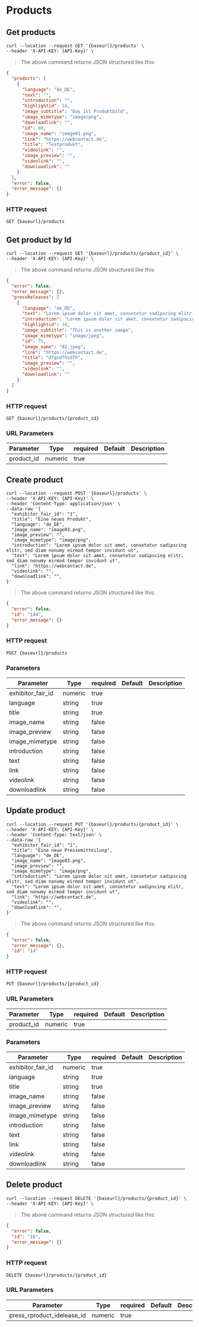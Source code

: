 # Products

## Get products

```shell
curl --location --request GET '{baseurl}/products' \
--header 'X-API-KEY: {API-Key}' \
```

> The above command returns JSON structured like this:

```json
{
  "products": [
    {
      "language": "de_DE",
      "text": "",
      "introduction": "",
      "highlightid": 14,
      "image_subtitle": "Das ist Produktbild",
      "image_mimetype": "image/png",
      "downloadlink": "",
      "id": 80,
      "image_name": "image01.png",
      "link": "https://webcontact.de",
      "title": "Testprodukt",
      "videolink": "",
      "image_preview": "",
      "videolink": "",
      "downloadlink": ""
    }
  ],
  "error": false,
  "error_message": {}
}
```

### HTTP request

`GET {baseurl}/products`

## Get product by Id

```shell
curl --location --request GET '{baseurl}/products/{product_id}' \
--header 'X-API-KEY: {API-Key}' \
```

> The above command returns JSON structured like this:

```json
{
  "error": false,
  "error_message": {},
  "pressReleases": [
    {
      "language": "de_DE",
      "text": "Lorem ipsum dolor sit amet, consetetur sadipscing elitr, sed diam nonumy eirmod tempor invidunt ut l",
      "introduction": "Lorem ipsum dolor sit amet, consetetur sadipscing elitr, sed diam nonumy eirmod tempor invidunt ut l",
      "highlightid": 10,
      "image_subtitle": "This is another image", 
      "image_mimetype": "image/jpeg",
      "id": 75,
      "image_name": "02.jpeg",
      "link": "https://webcontact.de",
      "title": "dfgsdfhsdfh",
      "image_preview": "",
      "videolink": "",
      "downloadlink": ""
    }
  ]
}
```
### HTTP request

`GET {baseurl}/products/{product_id}`

### URL Parameters

Parameter | Type | required | Default | Description
--------- | ---- | -------- | ------- | -----------
product_id | numeric | true |

## Create product

```shell
curl --location --request POST '{baseurl}/products' \
--header 'X-API-KEY: {API-Key}' \
--header 'Content-Type: application/json' \
--data-raw '{
  "exhibitor_fair_id": "1",
  "title": "Eine neues Produkt",
  "language": "de_DE",
  "image_name": "image03.png",
  "image_preview": "",
  "image_mimetype": "image/png",
  "introduction": "Lorem ipsum dolor sit amet, consetetur sadipscing elitr, sed diam nonumy eirmod tempor invidunt ut",
  "text": "Lorem ipsum dolor sit amet, consetetur sadipscing elitr, sed diam nonumy eirmod tempor invidunt ut",
  "link": "https://webcontact.de",
  "videolink": "",
  "downloadlink": "",
}'
```

> The above command returns JSON structured like this:

```json
{
  "error": false,
  "id": "144",
  "error_message": {}
}
```

### HTTP request

`POST {baseurl}/products`

### Parameters

Parameter | Type | required | Default | Description
--------- | ---- | -------- | ------- | -----------
exhibitor_fair_id | numeric | true | | |
language | string | true | |
title | string | true | | |
image_name | string | false | | |
image_preview | string | false | | |
image_mimetype | string | false | | |
introduction | string | false | | |
text | string | false | | |
link | string | false | | |
videolink | string | false | | |
downloadlink | string | false | | |


## Update product

```shell
curl --location --request PUT '{baseurl}/products/{product_id}' \
--header 'X-API-KEY: {API-Key}' \
--header 'Content-Type: text/json' \
--data-raw '{
  "exhibitor_fair_id": "1",
  "title": "Eine neue Pressemitteilung",
  "language": "de_DE",
  "image_name": "image03.png",
  "image_preview": "",
  "image_mimetype": "image/png",
  "introduction": "Lorem ipsum dolor sit amet, consetetur sadipscing elitr, sed diam nonumy eirmod tempor invidunt ut",
  "text": "Lorem ipsum dolor sit amet, consetetur sadipscing elitr, sed diam nonumy eirmod tempor invidunt ut",
  "link": "https://webcontact.de",
  "videolink": "",
  "downloadlink": "",
}'
```

> The above command returns JSON structured like this:

```json
{
  "error": false,
  "error_message": {},
  "id": "14"
}
```

### HTTP request

`PUT {baseurl}/products/{product_id}`

### URL Parameters
Parameter | Type | required | Default | Description
--------- | ---- | -------- | ------- | -----------
product_id | numeric | true |

### Parameters

Parameter | Type | required | Default | Description
--------- | ---- | -------- | ------- | -----------
exhibitor_fair_id | numeric | true | | |
language | string | true | |
title | string | true | | |
image_name | string | false | | |
image_preview | string | false | | |
image_mimetype | string | false | | |
introduction | string | false | | |
text | string | false | | |
link | string | false | | |
videolink | string | false | | |
downloadlink | string | false | | |

## Delete product

```shell
curl --location --request DELETE '{baseurl}/products/{product_id}' \
--header 'X-API-KEY: {API-Key}' \
```

> The above command returns JSON structured like this:

```json
{
  "error": false,
  "id": "16",
  "error_message": {}
}
```

### HTTP request

`DELETE {baseurl}/products/{product_id}`

### URL Parameters
Parameter | Type | required | Default | Description
--------- | ---- | -------- | ------- | -----------
press_rproduct_idelease_id | numeric | true |
